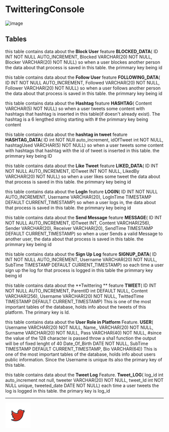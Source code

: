 
# TwitteringConsole  

![image](https://user-images.githubusercontent.com/56405454/126060603-0b940ed6-7cfa-4e40-aff9-842706dddb28.png)


## Tables


this table contains data about the **Block User** feature
**BLOCKED_DATA**( ID INT NOT NULL AUTO_INCREMENT,
Blocked VARCHAR(20) NOT NULL,
Blocker VARCHAR(20) NOT NULL)
so when a user blockes another person the data about that process is saved in this table.
the primmary key being id

this table contains data about the **Follow User** feature
**FOLLOWING_DATA**(
ID INT NOT NULL AUTO_INCREMENT,
Followed VARCHAR(20) NOT NULL,
Follower VARCHAR(20) NOT NULL)
so when a user follows another person the data about that process is saved in this table.
the primmary key being id

this table contains data about the **Hashtag** feature
**HASHTAG**(
Content VARCHAR(5) NOT NULL)
so when a user tweets some content with hashtags that hashtag is inserted in this table(if doesn't already exist). The hashtag is a 6 lengthed string starting with #
the primmary key being content


this table contains data about the **hashtag in tweet** feature
 **HASHTAG_DATA**(
ID int NOT NUll auto_increment,
idOfTweet int NOT NULL,
hashtagUsed VARCHAR(5) NOT NULL)
so when a user tweets some content with hashtags that hashtag with the id of tweet is inserted in this table.
the primmary key being ID

this table contains data about the **Like Tweet** feature
**LIKED_DATA**(
ID INT NOT NULL AUTO_INCREMENT,
IDTweet INT NOT NULL,
LikedBy VARCHAR(20) NOT NULL)
so when a user likes some tweet the data about that process is saved in this table.
the primmary key being id

this table contains data about the **LogIn** feature
**LOGIN**(
ID INT NOT NULL AUTO_INCREMENT,
Username VARCHAR(20),
LogInTime TIMESTAMP DEFAULT CURRENT_TIMESTAMP)
so when a user logs in, the data about that process is saved in this table.
the primmary key being id

this table contains data about the **Send Message** feature
**MESSAGE**(
ID INT NOT NULL AUTO_INCREMENT,
IDTweet INT,
Content VARCHAR(256),
Sender VARCHAR(20),
Receiver VARCHAR(20),
SendTime TIMESTAMP DEFAULT CURRENT_TIMESTAMP)
so when a user Sends a valid Message to another user, the data about that process is saved in this table.
the primmary key being id

this table contains data about the **Sign Up Log** feature
**SIGNUP_DATA**(
ID INT NOT NULL AUTO_INCREMENT,
Username VARCHAR(20) NOT NULL,
SubTime TIMESTAMP DEFAULT CURRENT_TIMESTAMP)
so each time a user sign up the log for that process is logged in this table
the primmary key being id

this table contains data about the **Twittering ** feature
**TWEET**(
ID INT NOT NULL AUTO_INCREMENT,
ParentID int DEFAULT NULL,
Content VARCHAR(256),
Username VARCHAR(20) NOT NULL,
TwittedTime TIMESTAMP DEFAULT CURRENT_TIMESTAMP)
This is one of the most important tables of the database, holds info about the tweets of this platform. The primary key is Id. 

this table contains data about the **User Role in Platform** Feature.
**USER**(
Username VARCHAR(20) NOT NULL,
Name_ VARCHAR(20) NOT NULL,
Surname VARCHAR(20) NOT NULL,
Pass VARCHAR(40) NOT NULL, #since the value of the 128 character is passed throw a sha1 function the output will be of fixed lenght of 40
Date_Of_Birth DATE NOT NULL,
SubTime TIMESTAMP DEFAULT CURRENT_TIMESTAMP,
Bio VARCHAR(64))
This is one of the most important tables of the database, holds info about users public information. Since the Username is unique its also the primary key of this table. 

this table contains data about the **Tweet Log** Feature.
**Tweet_LOG**(
log_id int auto_increment not null,
tweeter VARCHAR(20) NOT NULL,
tweet_Id int NOT NULL unique,
tweeted_date DATE NOT NULL)
each time a user tweets the log is logged in this table.
the primary key is log_id





---




[1]: https://github.com/neginkheirmand
[![github](https://github.com/neginkheirmand/DatabaseProjects/blob/master/2_Canary%20Project/doc/red%20twittering%20bird%20icon.png?raw=true)][1]
